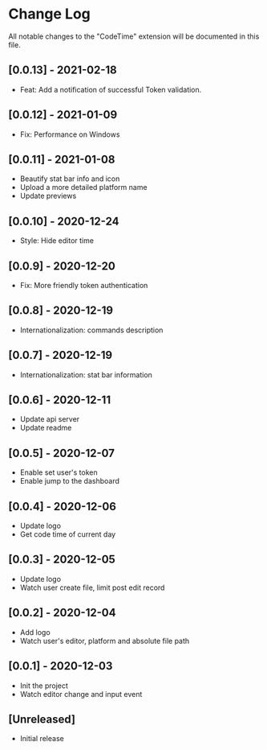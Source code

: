 # Change Log

All notable changes to the "CodeTime" extension will be documented in this file.

## [0.0.13] - 2021-02-18

- Feat: Add a notification of successful Token validation.

## [0.0.12] - 2021-01-09

- Fix: Performance on Windows

## [0.0.11] - 2021-01-08

- Beautify stat bar info and icon
- Upload a more detailed platform name
- Update previews

## [0.0.10] - 2020-12-24

- Style: Hide editor time

## [0.0.9] - 2020-12-20

- Fix: More friendly token authentication

## [0.0.8] - 2020-12-19

- Internationalization: commands description

## [0.0.7] - 2020-12-19

- Internationalization: stat bar information

## [0.0.6] - 2020-12-11

- Update api server
- Update readme

## [0.0.5] - 2020-12-07

- Enable set user's token
- Enable jump to the dashboard

## [0.0.4] - 2020-12-06

- Update logo
- Get code time of current day

## [0.0.3] - 2020-12-05

- Update logo
- Watch user create file, limit post edit record

## [0.0.2] - 2020-12-04

- Add logo
- Watch user's editor, platform and absolute file path

## [0.0.1] - 2020-12-03

- Init the project
- Watch editor change and input event

## [Unreleased]

- Initial release
